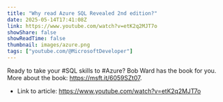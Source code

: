 ```yaml
---
title: "Why read Azure SQL Revealed 2nd edition?"
date: 2025-05-14T17:41:08Z
link: https://www.youtube.com/watch?v=etK2q2MJT7o
showShare: false
showReadTime: false
thumbnail: images/azure.png
tags: ["youtube.com/@MicrosoftDeveloper"]
---
```

Ready to take your #SQL skills to #Azure? Bob Ward has the book for you. More about the book: https://msft.it/6059SZt07.

- Link to article: https://www.youtube.com/watch?v=etK2q2MJT7o
